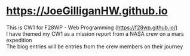 # https://JoeGilliganHW.github.io

This is CW1 for F28WP - Web Programming (https://f28wp.github.io/)<br>
I have themed my CW1 as a mission report from a NASA crew on a mars expedition<br>
The blog entries will be entries from the crew members on their journey
